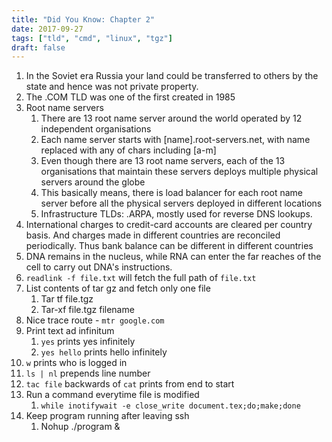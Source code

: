 ```yaml
---
title: "Did You Know: Chapter 2"
date: 2017-09-27
tags: ["tld", "cmd", "linux", "tgz"]
draft: false
---
```


1. In the Soviet era Russia your land could be transferred to others by the state and hence was not private property.
2. The .COM TLD was one of the first created in 1985
3. Root name servers
    1. There are 13 root name server around the world operated by 12 independent organisations
    2. Each name server starts with [name].root-servers.net, with name replaced with any of chars including [a-m]
    3. Even though there are 13 root name servers, each of the 13 organisations that maintain these servers deploys multiple physical servers around the globe
    4. This basically means, there is load balancer for each root name server before all the physical servers deployed in different locations
    5. Infrastructure TLDs: .ARPA, mostly used for reverse DNS lookups.
4. International charges to credit-card accounts are cleared per country basis. And charges made in different countries are reconciled periodically. Thus bank balance can be different in different countries
5. DNA remains in the nucleus, while RNA can enter the far reaches of the cell to carry out DNA's instructions.
6. `readlink -f file.txt` will fetch the full path of `file.txt`
7. List contents of tar gz and fetch only one file
    1. Tar tf file.tgz
    2. Tar-xf file.tgz filename
8. Nice trace route - `mtr google.com`
9. Print text ad infinitum
    1. `yes` prints yes infinitely
    2. `yes hello` prints hello infinitely
10. `w` prints who is logged in
11. `ls | nl` prepends line number
12. `tac file` backwards of `cat` prints from end to start
13. Run a command everytime file is modified
    1. `while inotifywait -e close_write document.tex;do;make;done`
14. Keep program running after leaving ssh
    1. Nohup ./program &
